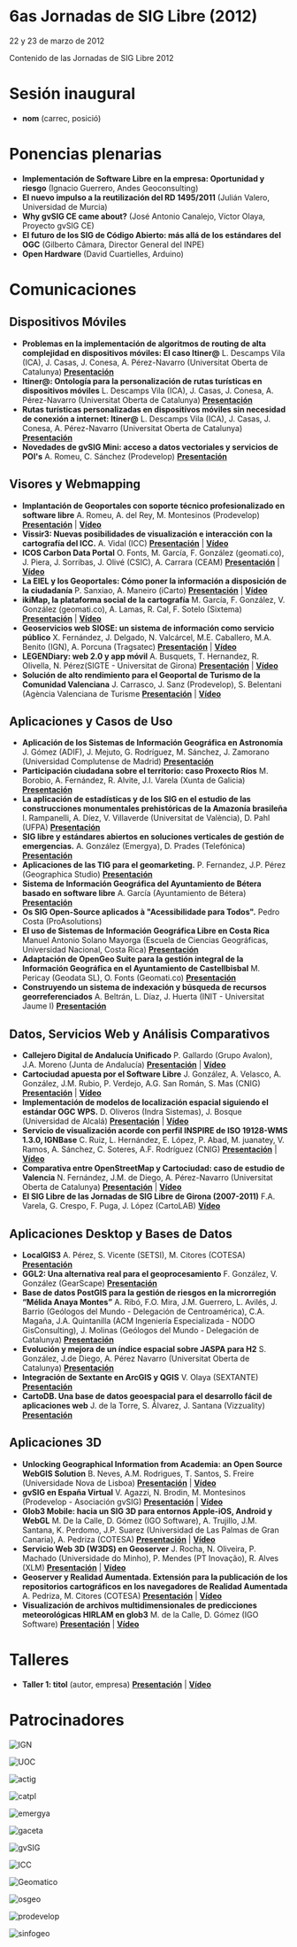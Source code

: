 # 6as Jornadas de SIG Libre (2012)

22 y 23 de marzo de 2012

Contenido de las Jornadas de SIG Libre 2012

Sesión inaugural
==================

* **nom** (carrec, posició)

Ponencias plenarias
====================

* **Implementación de Software Libre en la empresa: Oportunidad y riesgo** (Ignacio Guerrero, Andes Geoconsulting)
* **El nuevo impulso a la reutilización del RD 1495/2011** (Julián Valero, Universidad de Murcia)
* **Why gvSIG CE came about?** (José Antonio Canalejo, Víctor Olaya, Proyecto gvSIG CE)
* **El futuro de los SIG de Código Abierto: más allá de los estándares del OGC** (Gilberto Câmara, Director General del INPE)
* **Open Hardware** (David Cuartielles, Arduino)

Comunicaciones
=================

Dispositivos Móviles
---------------------------

* **Problemas en la implementación de algoritmos de routing de alta complejidad en dispositivos móviles: El caso Itiner@** L. Descamps Vila (ICA), J. Casas, J. Conesa, A. Pérez-Navarro (Universitat Oberta de Catalunya) **[Presentación](https://dugi-doc.udg.edu/handle/10256/4263)** 
* **Itiner@: Ontología para la personalización de rutas turísticas en dispositivos móviles** L. Descamps Vila (ICA), J. Casas, J. Conesa, A. Pérez-Navarro (Universitat Oberta de Catalunya) **[Presentación](https://dugi-doc.udg.edu/handle/10256/4295)** 
* **Rutas turísticas personalizadas en dispositivos móviles sin necesidad de conexión a internet: Itiner@** L. Descamps Vila (ICA), J. Casas, J. Conesa, A. Pérez-Navarro (Universitat Oberta de Catalunya) **[Presentación](https://dugi-doc.udg.edu/handle/10256/4314)** 
* **Novedades de gvSIG Mini: acceso a datos vectoriales y servicios de POI's** A. Romeu, C. Sánchez (Prodevelop) **[Presentación](https://dugi-doc.udg.edu/handle/10256/4315)** 


Visores y Webmapping
---------------------------

* **Implantación de Geoportales con soporte técnico profesionalizado en software libre** A. Romeu, A. del Rey, M. Montesinos (Prodevelop) **[Presentación](https://dugi-doc.udg.edu/handle/10256/4194)** | **[Vídeo](http://diobma.udg.edu/handle/10256.1/2447)**
* **Vissir3: Nuevas posibilidades de visualización e interacción con la cartografía del ICC.** A. Vidal (ICC) **[Presentación](https://dugi-doc.udg.edu/handle/10256/4195)** | **[Vídeo](http://diobma.udg.edu/handle/10256.1/2448)**
* **ICOS Carbon Data Portal** O. Fonts, M. García, F. González (geomati.co), J. Piera, J. Sorribas, J. Olivé (CSIC), A. Carrara (CEAM)  **[Presentación](https://dugi-doc.udg.edu/handle/10256/4196)** | **[Vídeo](http://diobma.udg.edu/handle/10256.1/2449)** 
* **La EIEL y los Geoportales: Cómo poner la información a disposición de la ciudadanía** P. Sanxiao, A. Maneiro (iCarto) **[Presentación](https://dugi-doc.udg.edu/handle/10256/4197)** | **[Vídeo](http://diobma.udg.edu/handle/10256.1/2450)**
* **ikiMap, la plataforma social de la cartografía** M. García, F. González, V. González (geomati.co), A. Lamas, R. Cal, F. Sotelo (Sixtema) **[Presentación](https://dugi-doc.udg.edu/handle/10256/4198)** | **[Vídeo](http://diobma.udg.edu/handle/10256.1/2451)**
* **Geoservicios web SIOSE: un sistema de información como servicio público** X. Fernández, J. Delgado, N. Valcárcel, M.E. Caballero, M.A. Benito (IGN), A. Porcuna (Tragsatec) **[Presentación](https://dugi-doc.udg.edu/handle/10256/4199)** | **[Vídeo](http://diobma.udg.edu/handle/10256.1/2452)**
* **LEGENDiary: web 2.0 y app móvil** A. Busquets, T. Hernandez, R. Olivella, N. Pérez(SIGTE - Universitat de Girona)  **[Presentación](https://dugi-doc.udg.edu/handle/10256/4200)** | **[Vídeo](http://diobma.udg.edu/handle/10256.1/2453)**
* **Solución de alto rendimiento para el Geoportal de Turismo de la Comunidad Valenciana** J. Carrasco, J. Sanz (Prodevelop), S. Belentani (Agència Valenciana de Turisme **[Presentación](https://dugi-doc.udg.edu/handle/10256/4201)** | **[Vídeo](http://diobma.udg.edu/handle/10256.1/2454)**


Aplicaciones y Casos de Uso
---------------------------

* **Aplicación de los Sistemas de Información Geográfica en Astronomía** J. Gómez (ADIF), J. Mejuto, G. Rodríguez, M. Sánchez, J. Zamorano (Universidad Complutense de Madrid) **[Presentación](https://dugi-doc.udg.edu/handle/10256/4323)**
* **Participación ciudadana sobre el territorio: caso Proxecto Ríos** M. Borobio, A. Fernández, R. Alvite, J.I. Varela (Xunta de Galicia) **[Presentación](https://dugi-doc.udg.edu/handle/10256/4324)**
* **La aplicación de estadísticas y de los SIG en el estudio de las construcciones monumentales prehistóricas de la Amazonía brasileña** I. Rampanelli, A. Díez, V. Villaverde (Universitat de València), D. Pahl (UFPA)  **[Presentación](https://dugi-doc.udg.edu/handle/10256/4337)**
* **SIG libre y estándares abiertos en soluciones verticales de gestión de emergencias.** A. González (Emergya), D. Prades (Telefónica) **[Presentación](https://dugi-doc.udg.edu/handle/10256/4338)**
* **Aplicaciones de las TIG para el geomarketing.** P. Fernandez, J.P. Pérez (Geographica Studio) **[Presentación](https://dugi-doc.udg.edu/handle/10256/4982)**
* **Sistema de Información Geográfica del Ayuntamiento de Bétera basado en software libre** A. García (Ayuntamiento de Bétera) **[Presentación](https://dugi-doc.udg.edu/handle/10256/4983)** 
* **Os SIG Open-Source aplicados à "Acessibilidade para Todos".** Pedro Costa (ProAsolutions) 
* **El uso de Sistemas de Información Geográfica Libre en Costa Rica** Manuel Antonio Solano Mayorga (Escuela de Ciencias Geográficas, Universidad Nacional, Costa Rica) **[Presentación](https://dugi-doc.udg.edu/handle/10256/4233)** 
* **Adaptación de OpenGeo Suite para la gestión integral de la Información Geográfica en el Ayuntamiento de Castellbisbal** M. Pericay (Geodata SL), O. Fonts (Geomati.co) **[Presentación](https://dugi-doc.udg.edu/handle/10256/5842)** 
* **Construyendo un sistema de indexación y búsqueda de recursos georreferenciados** A. Beltrán, L. Díaz, J. Huerta (INIT - Universitat Jaume I) **[Presentación](https://dugi-doc.udg.edu/handle/10256/5856)** 


Datos, Servicios Web y Análisis Comparativos
---------------------------

* **Callejero Digital de Andalucía Unificado** P. Gallardo (Grupo Avalon), J.A. Moreno (Junta de Andalucía) **[Presentación](https://dugi-doc.udg.edu/handle/10256/4204)** | **[Vídeo](http://diobma.udg.edu/handle/10256.1/2457)**
* **Cartociudad apuesta por el Software Libre** J. González, A. Velasco, A. González, J.M. Rubio, P. Verdejo, A.G. San Román, S. Mas (CNIG) **[Presentación](https://dugi-doc.udg.edu/handle/10256/4205)** | **[Vídeo](http://diobma.udg.edu/handle/10256.1/2458)**
* **Implementación de modelos de localización espacial siguiendo el estándar OGC WPS.** D. Oliveros (Indra Sistemas), J. Bosque (Universidad de Alcalá) **[Presentación](https://dugi-doc.udg.edu/handle/10256/4206)** | **[Vídeo](http://diobma.udg.edu/handle/10256.1/2459)**
* **Servicio de visualización acorde con perfil INSPIRE de ISO 19128-WMS 1.3.0, IGNBase**  C. Ruiz, L. Hernández, E. López, P. Abad, M. juanatey, V. Ramos, A. Sánchez, C. Soteres, A.F. Rodríguez (CNIG)  **[Presentación](https://dugi-doc.udg.edu/handle/10256/4207)** | **[Vídeo](http://diobma.udg.edu/handle/10256.1/2460)**
* **Comparativa entre OpenStreetMap y Cartociudad: caso de estudio de Valencia** N. Fernández, J.M. de Diego, A. Pérez-Navarro (Universitat Oberta de Catalunya)  **[Presentación](https://dugi-doc.udg.edu/handle/10256/4224)** | **[Vídeo](http://diobma.udg.edu/handle/10256.1/2461)**
* **El SIG Libre de las Jornadas de SIG Libre de Girona (2007-2011)** F.A. Varela, G. Crespo, F. Puga, J. López (CartoLAB)  **[Vídeo](http://diobma.udg.edu/handle/10256.1/2462)**


Aplicaciones Desktop y Bases de Datos
---------------------------
* **LocalGIS3** A. Pérez, S. Vicente (SETSI), M. Citores (COTESA) **[Presentación](https://dugi-doc.udg.edu/handle/10256/5857)** 
* **GGL2: Una alternativa real para el geoprocesamiento** F. González, V. González (GearScape) **[Presentación](https://dugi-doc.udg.edu/handle/10256/5858)** 
* **Base de datos PostGIS para la gestión de riesgos en la microrregión “Mélida Anaya Montes”** A. Ribó, F.O. Mira, J.M. Guerrero, L. Avilés, J. Barrio (Geólogos del Mundo - Delegación de Centroamérica), C.A. Magaña, J.A. Quintanilla (ACM Ingeniería Especializada - NODO GisConsulting), J. Molinas (Geólogos del Mundo - Delegación de Catalunya) **[Presentación](https://dugi-doc.udg.edu/handle/10256/5859)** 
* **Evolución y mejora de un índice espacial sobre JASPA para H2** S. González, J.de Diego, A. Pérez Navarro (Universitat Oberta de Catalunya) **[Presentación](https://dugi-doc.udg.edu/handle/10256/5868)** 
* **Integración de Sextante en ArcGIS y QGIS** V. Olaya (SEXTANTE) **[Presentación](https://dugi-doc.udg.edu/handle/10256/5869)** 
* **CartoDB. Una base de datos geoespacial para el desarrollo fácil de aplicaciones web** J. de la Torre, S. Álvarez, J. Santana (Vizzuality)  **[Presentación](https://dugi-doc.udg.edu/handle/10256/5870)**

Aplicaciones 3D
---------------------------
* **Unlocking Geographical Information from Academia: an Open Source WebGIS Solution** B. Neves, A.M. Rodrigues, T. Santos, S. Freire (Universidade Nova de Lisboa)  **[Presentación](https://dugi-doc.udg.edu/handle/10256/4226)** | **[Vídeo](http://diobma.udg.edu/handle/10256.1/2463)**
* **gvSIG en España Virtual** V. Agazzi, N. Brodin, M. Montesinos (Prodevelop - Asociación gvSIG) **[Presentación](https://dugi-doc.udg.edu/handle/10256/4227)** | **[Vídeo](http://diobma.udg.edu/handle/10256.1/2464)**
* **Glob3 Mobile: hacia un SIG 3D para entornos Apple-iOS, Android y WebGL** M. De la Calle, D. Gómez (IGO Software), A. Trujillo, J.M. Santana, K. Perdomo, J.P. Suarez (Universidad de Las Palmas de Gran Canaria), A. Pedriza (COTESA) **[Presentación](https://dugi-doc.udg.edu/handle/10256/4228)** | **[Vídeo](http://diobma.udg.edu/handle/10256.1/2465)**
* **Servicio Web 3D (W3DS) en Geoserver** J. Rocha, N. Oliveira, P. Machado (Universidade do Minho), P. Mendes (PT Inovação), R. Alves (XLM) **[Presentación](https://dugi-doc.udg.edu/handle/10256/4229)** | **[Vídeo](http://diobma.udg.edu/handle/10256.1/2466)**
* **Geoserver y Realidad Aumentada. Extensión para la publicación de los repositorios cartográficos en los navegadores de Realidad Aumentada** A. Pedriza, M. Citores (COTESA) **[Presentación](https://dugi-doc.udg.edu/handle/10256/4230)** | **[Vídeo](http://diobma.udg.edu/handle/10256.1/2467)**
* **Visualización de archivos multidimensionales de predicciones meteorológicas HIRLAM en glob3** M. de la Calle, D. Gómez (IGO Software) **[Presentación](https://dugi-doc.udg.edu/handle/10256/4231)** | **[Vídeo](http://diobma.udg.edu/handle/10256.1/2468)**

Talleres
========

* **Taller 1: titol** (autor, empresa) **[Presentación]()** | **[Vídeo]()** 

Patrocinadores
==============

![IGN](img/ign.png)

![UOC](img/UOC.gif)

![actig](img/actig.jpg)

![catpl](img/catpl.jpg)

![emergya](img/emergya.jpg)

![gaceta](img/gaceta.jpg)

![gvSIG](img/gvSIG.jpg)

![ICC](img/icc.jpg)

![Geomatico](img/logo_geomatico.jpg)

![osgeo](img/osgeo.jpg)

![prodevelop](img/prodevelop.jpg)

![sinfogeo](img/sinfogeo.jpg)
